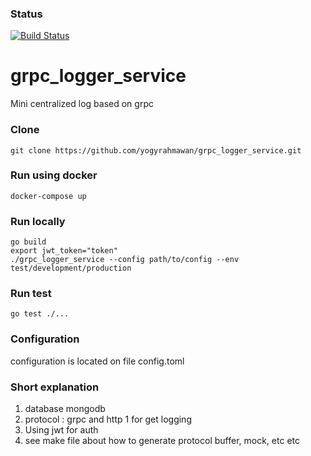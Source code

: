 ### Status
[![Build Status](https://travis-ci.com/yogyrahmawan/grpc_logger_service)](https://travis-ci.com/yogyrahmawan/grpc_logger_service)

# grpc_logger_service
Mini centralized log based on grpc 

### Clone 
```
git clone https://github.com/yogyrahmawan/grpc_logger_service.git 
```

### Run using docker 
```
docker-compose up 
```

### Run locally 
```
go build 
export jwt_token="token"
./grpc_logger_service --config path/to/config --env test/development/production 
```

### Run test 
```
go test ./...
```

### Configuration 
configuration is located on file config.toml 

### Short explanation 
1. database mongodb 
2. protocol : grpc and http 1 for get logging 
3. Using jwt for auth 
4. see make file about how to generate protocol buffer, mock, etc
etc

